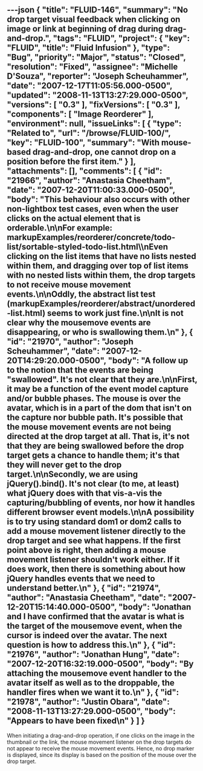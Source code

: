 ---json
{
  "title": "FLUID-146",
  "summary": "No drop target visual feedback when clicking on image or link at beginning of drag during drag-and-drop.",
  "tags": "FLUID",
  "project": {
    "key": "FLUID",
    "title": "Fluid Infusion"
  },
  "type": "Bug",
  "priority": "Major",
  "status": "Closed",
  "resolution": "Fixed",
  "assignee": "Michelle D'Souza",
  "reporter": "Joseph Scheuhammer",
  "date": "2007-12-17T11:05:56.000-0500",
  "updated": "2008-11-13T13:27:29.000-0500",
  "versions": [
    "0.3"
  ],
  "fixVersions": [
    "0.3"
  ],
  "components": [
    "Image Reorderer"
  ],
  "environment": null,
  "issueLinks": [
    {
      "type": "Related to",
      "url": "/browse/FLUID-100/",
      "key": "FLUID-100",
      "summary": "With mouse-based drag-and-drop, one cannot drop on a position before the first item."
    }
  ],
  "attachments": [],
  "comments": [
    {
      "id": "21966",
      "author": "Anastasia Cheetham",
      "date": "2007-12-20T11:00:33.000-0500",
      "body": "This behaviour also occurs with other non-lightbox test cases, even when the user clicks on the actual element that is orderable.\n\nFor example: markupExamples/reorderer/concrete/todo-list/sortable-styled-todo-list.html\\\nEven clicking on the list items that have no lists nested within them, and dragging over top of list items with no nested lists within them, the drop targets to not receive mouse movement events.\n\nOddly, the abstract list test (markupExamples/reorderer/abstract/unordered-list.html) seems to work just fine.\n\nIt is not clear why the mousemove events are disappearing, or who is swallowing them.\n"
    },
    {
      "id": "21970",
      "author": "Joseph Scheuhammer",
      "date": "2007-12-20T14:29:20.000-0500",
      "body": "A follow up to the notion that the events are being \"swallowed\".  It's not clear that they are.\n\nFirst, it **may** be a function of the event model capture and/or bubble phases.  The mouse is over the avatar, which is in a part of the dom that isn't on the capture nor bubble path.  It's possible that the mouse movement events are not being directed at the drop target at all.  That is, it's not that they are being swallowed before the drop target gets a chance to handle them; it's that they will never get to the drop target.\n\nSecondly, we are using jQuery().bind().  It's not clear (to me, at least) what jQuery does with that vis-a-vis the capturing/bubbling of events, nor how it handles different browser event models.\n\nA possibility is to try using standard dom1 or dom2 calls to add a mouse movement listener directly to the drop target and see what happens.  If the first point above is right, then adding a mouse movement listener shouldn't work either.  If it does work, then there is something about how jQuery handles events that we need to understand better.\n"
    },
    {
      "id": "21974",
      "author": "Anastasia Cheetham",
      "date": "2007-12-20T15:14:40.000-0500",
      "body": "Jonathan and I have confirmed that the avatar is what is the target of the mousemove event, when the cursor is indeed over the avatar. The next question is how to address this.\n"
    },
    {
      "id": "21976",
      "author": "Jonathan Hung",
      "date": "2007-12-20T16:32:19.000-0500",
      "body": "By attaching the mousemove event handler to the avatar itself as well as to the droppable, the handler fires when we want it to.\n"
    },
    {
      "id": "21978",
      "author": "Justin Obara",
      "date": "2008-11-13T13:27:29.000-0500",
      "body": "Appears to have been fixed\n"
    }
  ]
}
---
When initiating a drag-and-drop operation, if one clicks on the image in the thumbnail or the link, the mouse movement listener on the drop targets do not appear to receive the mouse movement events.  Hence, no drop marker is displayed, since its display is based on the position of the mouse over the drop target.

        